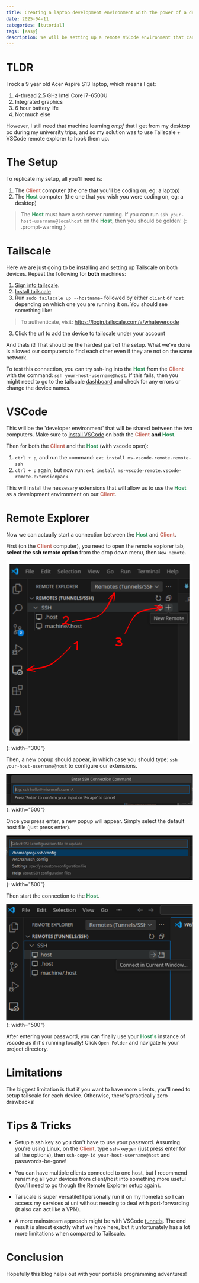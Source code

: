 ```yaml
---
title: Creating a laptop development environment with the power of a desktop PC
date: 2025-04-11
categories: [tutorial]
tags: [easy]
description: We will be setting up a remote VSCode environment that can be accessed anywhere with Tailscale.
---
```


# TLDR

I rock a 9 year old Acer Aspire S13 laptop, which means I get:
1. 4-thread 2.5 GHz Intel Core i7-6500U 
2. Integrated graphics
3. 6 hour battery life
4. Not much else

However, I still need that machine learning *ompf* that I get from my desktop pc during my university trips, and so my solution was to use Tailscale + VSCode remote explorer to hook them up.

# The Setup

To replicate my setup, all you'll need is:

1. The <font color="C97064"><b>Client</b></font> computer (the one that you'll be coding on, eg: a laptop)
2. The <font color="32965D"><b>Host</b></font> computer (the one that you wish you were coding on, eg: a desktop)

> The <font color="32965D"><b>Host</b></font> must have a ssh server running. If you can run ```ssh your-host-username@localhost``` on the <font color="32965D"><b>Host</b></font>, then you should be golden! 
{: .prompt-warning }

# Tailscale

Here we are just going to be installing and setting up Tailscale on both devices.
Repeat the following for **both** machines:
1. [Sign into tailscale](https://login.tailscale.com/admin).
2. [Install tailscale](https://tailscale.com/download)
3. Run ```sudo tailscale up --hostname=``` followed by either ```client``` or ```host``` depending on which one you are running it on. You should see something like:

> To authenticate, visit:
> https://login.tailscale.com/a/whatevercode

3. Click the url to add the device to tailscale under your account

And thats it! That should be the hardest part of the setup. What we've done is allowed our computers to find each other even if they are not on the same network. 

To test this connection, you can try ssh-ing into the <font color="32965D"><b>Host</b></font> from the <font color="C97064"><b>Client</b></font> with the command: ```ssh your-host-username@host```. If this fails, then you might need to go to the tailscale [dashboard](https://login.tailscale.com/admin) and check for any errors or change the device names.

# VSCode

This will be the 'developer environment' that will be shared between the two computers. Make sure to [install VSCode](https://code.visualstudio.com/download) on both the <font color="C97064"><b>Client</b></font> **and** <font color="32965D"><b>Host</b></font>.

Then for both the <font color="C97064"><b>Client</b></font> and the <font color="32965D"><b>Host</b></font> (with vscode open):

1. ```ctrl + p```, and run the command: ```ext install ms-vscode-remote.remote-ssh```
2. ```ctrl + p``` again, but now run: ```ext install ms-vscode-remote.vscode-remote-extensionpack```

This will install the nessesary extensions that will allow us to use the <font color="32965D"><b>Host</b></font> as a development environment on our <font color="C97064"><b>Client</b></font>.

# Remote Explorer

Now we can actually start a connection between the <font color="32965D"><b>Host</b></font> and <font color="C97064"><b>Client</b></font>.

First (on the <font color="C97064"><b>Client</b></font> computer), you need to open the remote explorer tab, **select the ssh remote option** from the drop down menu, then ```New Remote```.

![alt text](assets/media/remote_explorer/open_remote.png){: width="300"}

Then, a new popup should appear, in which case you should type: ```ssh your-host-username@host``` to configure our extensions.

![alt text](assets/media/remote_explorer/enter_ssh.png){: width="500"}

Once you press enter, a new popup will appear. Simply select the default host file (just press enter).

![alt text](assets/media/remote_explorer/select_config.png){: width="500"}

Then start the connection to the <font color="32965D"><b>Host</b></font>.

![alt text](assets/media/remote_explorer/connect.png){: width="500"}

After entering your password, you can finally use your <font color="32965D"><b>Host's</b></font> instance of vscode as if it's running locally! Click ```Open Folder``` and navigate to your project directory.

# Limitations

The biggest limitation is that if you want to have more clients, you'll need to setup tailscale for each device. Otherwise, there's practically zero drawbacks!


# Tips & Tricks

 - Setup a ssh key so you don't have to use your password. Assuming you're using Linux, on the <font color="C97064"><b>Client</b></font>, type ```ssh-keygen``` (just press enter for all the options), then ```ssh-copy-id your-host-username@host``` and passwords-be-gone!

 - You can have multiple clients connected to one host, but I recommend renaming all your devices from client/host into something more useful (you'll need to go though the Remote Explorer setup again).

 - Tailscale is super versatile! I personally run it on my homelab so I can access my services at uni without needing to deal with port-forwarding (it also can act like a VPN).

 - A more mainstream approach might be with VSCode [tunnels](https://code.visualstudio.com/docs/remote/tunnels). The end result is almost exactly what we have here, but it unfortunately has a lot more limitations when compared to Tailscale.

# Conclusion

Hopefully this blog helps out with your portable programming adventures! 

